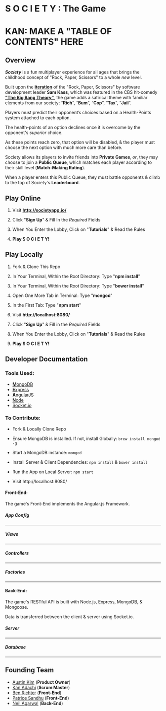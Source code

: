 # S O C I E T Y : The Game

# KAN: MAKE A "TABLE OF CONTENTS" HERE #

## Overview

**_Society_** is a fun multiplayer experience for all ages that brings the childhood concept of "Rock, Paper, Scissors" to a whole *new* level.

Built upon the [**iteration**](http://www.samkass.com/theories/RPSSL.html) of the "Rock, Paper, Scissors" by software development leader **Sam Kass**, which was featured in the CBS hit-comedy [**"The Big Bang Theory"**](https://www.youtube.com/watch?v=x5Q6-wMx-K8), the game adds a satirical theme with familiar elements from our society: “**Rich**”, “**Bum**”, “**Cop**”, “**Tax**”, “**Jail**”.

Players must predict their opponent’s choices based on a Health-Points system attached to each option.

The health-points of an option declines once it is overcome by the opponent's *superior* choice.

As these points reach zero, that option will be disabled, & the player must choose the next option with much more care than before.

Society allows its players to invite friends into **Private Games**, *or*, they may choose to join a **Public Queue**, which matches each player according to their skill level (**Match-Making Rating**).

When a player enters this Public Queue, they must battle opponents & climb to the top of Society's **Leaderboard**.


## Play Online

1. Visit **http://societyapp.io/**

2. Click "**Sign Up**" & Fill In the *Required* Fields

3. When You Enter the Lobby, Click on "**Tutorials**" & Read the Rules

4. **Play S O C I E T Y!**


## Play Locally

1. Fork & Clone This Repo

2. In Your Terminal, Within the Root Directory: Type "**npm install**"

3. In Your Terminal, Within the Root Directory: Type "**bower install**"

4. Open One More Tab in Terminal: Type "**mongod**"

5. In the First Tab: Type "**npm start**"

6. Visit **http://localhost:8080/**

7. Click "**Sign Up**" & Fill in the *Required* Fields

8. When You Enter the Lobby, Click on "**Tutorials**" & Read the Rules

9. **Play S O C I E T Y!**

## Developer Documentation

### Tools Used:

* [**M**ongoDB](https://www.mongodb.org/)
* [**E**xpress](http://expressjs.com/)
* [**A**ngularJS](https://angularjs.org/)
* [**N**ode](https://nodejs.org/)
* [Socket.io](http://socket.io/)

### To Contribute:

* Fork & Locally Clone Repo

* Ensure MongoDB is installed. If not, install Globally: `brew install mongod -g`

* Start a MongoDB instance: `mongod`

* Install Server & Client Dependencies: `npm install` & `bower install`

* Run the App on Local Server: `npm start`

* Visit  http://localhost:8080/

#### Front-End:
The game's Front-End implements the Angular.js Framework.

##### App Config
---

##### Views
---

##### Controllers
---

##### Factories
---


#### Back-End:
The game's RESTful API is built with Node.js, Express, MongoDB, & Mongoose.

Data is transferred between the client & server using Socket.io.

##### Server
---

##### Database
---


## Founding Team
* [Austin Kim](https://github.com/austinyearlykim) (**Product Owner**)
* [Kan Adachi](https://github.com/obber) (**Scrum Master**)
* [Ben Richter](https://github.com/bjr22) (**Front-End**)
* [Patrice Sandhu](https://github.com/pmsandhu) (**Front-End**)
* [Neil Agarwal](https://github.com/neilDeep) (**Back-End**)